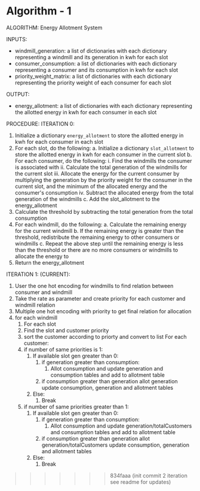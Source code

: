 
# Algorithm - 1

ALGORITHM: Energy Allotment System

INPUTS:

- windmill_generation: a list of dictionaries with each dictionary representing a windmill and its generation in kwh for each slot
- consumer_consumption: a list of dictionaries with each dictionary representing a consumer and its consumption in kwh for each slot
- priority_weight_matrix: a list of dictionaries with each dictionary representing the priority weight of each consumer for each slot

OUTPUT:

- energy_allotment: a list of dictionaries with each dictionary representing the allotted energy in kwh for each consumer in each slot

PROCEDURE:
ITERATION 0:
1. Initialize a dictionary `energy_allotment` to store the allotted energy in kwh for each consumer in each slot
2. For each slot, do the following:
    a. Initialize a dictionary `slot_allotment` to store the allotted energy in kwh for each consumer in the current slot
    b. For each consumer, do the following:
        i. Find the windmills the consumer is associated with
        ii. Calculate the total generation of the windmills for the current slot
        iii. Allocate the energy for the current consumer by multiplying the generation by the priority weight for the consumer in the current slot, and the minimum of the allocated energy and the consumer's consumption
        iv. Subtract the allocated energy from the total generation of the windmills
    c. Add the slot_allotment to the energy_allotment
3. Calculate the threshold by subtracting the total generation from the total consumption
4. For each windmill, do the following:
    a. Calculate the remaining energy for the current windmill
    b. If the remaining energy is greater than the threshold, redistribute the remaining energy to other consumers or windmills
    c. Repeat the above step until the remaining energy is less than the threshold or there are no more consumers or windmills to allocate the energy to
5. Return the energy_allotment

ITERATION 1: (CURRENT):

 1. User the one hot encoding for windmills to find relation between consumer and windmill
 2. Take the rate as parameter and create priority for each customer and windmill relation
 3. Multiple one hot encoding with priority to get final relation for allocation
 4. for each windmill
    1. For each slot
    2. Find the slot and customer priority
    3. sort the customer according to priorty and convert to list For each customer:
    4. if number of same priorities is 1:
       1. If available slot gen greater than 0:
          1. if generation greater than consumption:
             1. Allot consumption and update generation and consumption tables and add to allotment table
          2. if consumption greater than generation allot generation update consumption, generation and allotment tables
       2. Else:
          1. Break
    5. if number of same priorities greater than 1:
       1. If available slot gen greater than 0:
          1. if generation greater than consumption:
             1. Allot consumption and update generation/totalCustomers and consumption tables and add to allotment table
          2. if consumption greater than generation allot generation/totalCustomers update consumption, generation and allotment tables
       2. Else:
          1. Break
>>>>>>> 834faaa (init commit 2 iteration see readme for updates)
